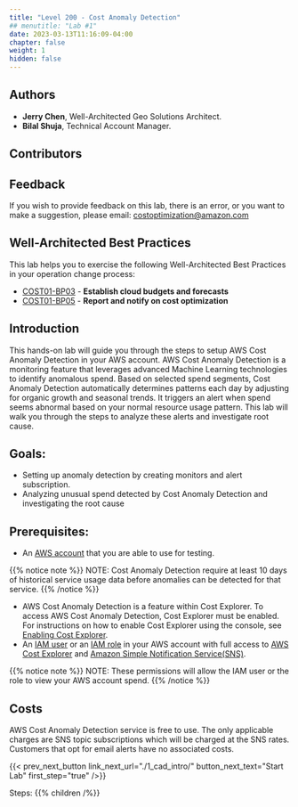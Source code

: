 ```yaml
---
title: "Level 200 - Cost Anomaly Detection"
## menutitle: "Lab #1"
date: 2023-03-13T11:16:09-04:00
chapter: false
weight: 1
hidden: false
---
```


## Authors
* **Jerry Chen**, Well-Architected Geo Solutions Architect.
* **Bilal Shuja**, Technical Account Manager.

## Contributors

## Feedback
If you wish to provide feedback on this lab, there is an error, or you want to make a suggestion, please email: costoptimization@amazon.com

## Well-Architected Best Practices

This lab helps you to exercise the following Well-Architected Best Practices in your operation change process:

* [COST01-BP03](https://docs.aws.amazon.com/wellarchitected/latest/framework/cost_cloud_financial_management_budget_forecast.html) - **Establish cloud budgets and forecasts**
* [COST01-BP05](https://docs.aws.amazon.com/wellarchitected/2022-03-31/framework/cost_cloud_financial_management_usage_report.html) - **Report and notify on cost optimization**


## Introduction

 This hands-on lab will guide you through the steps to setup AWS Cost Anomaly Detection in your AWS account. AWS Cost Anomaly Detection is a monitoring feature that leverages advanced Machine Learning technologies to identify anomalous spend. Based on selected spend segments, Cost Anomaly Detection automatically determines patterns each day by adjusting for organic growth and seasonal trends. It triggers an alert when spend seems abnormal based on your normal resource usage pattern. This lab will walk you through the steps to analyze these alerts and investigate root cause. 

## Goals: 

* Setting up anomaly detection by creating monitors and alert subscription.
* Analyzing unusual spend detected by Cost Anomaly Detection and investigating the root cause


## Prerequisites:

* An [AWS account](https://portal.aws.amazon.com/gp/aws/developer/registration/index.html) that you are able to use for testing.

{{% notice note %}}
NOTE: Cost Anomaly Detection require at least 10 days of historical service usage data before anomalies can be detected for that service.
{{% /notice %}}

* AWS Cost Anomaly Detection is a feature within Cost Explorer. To access AWS Cost Anomaly Detection, Cost Explorer must be enabled. For instructions on how to enable Cost Explorer using the console, see [Enabling Cost Explorer](https://docs.aws.amazon.com/cost-management/latest/userguide/ce-enable.html).
* An [IAM user](https://docs.aws.amazon.com/IAM/latest/UserGuide/id_users.html) or an [IAM role](https://docs.aws.amazon.com/IAM/latest/UserGuide/id_roles.html) in your AWS account with full access to [AWS Cost Explorer](https://aws.amazon.com/aws-cost-management/aws-cost-explorer/) and [Amazon Simple Notification Service(SNS)](https://aws.amazon.com/sns/).

{{% notice note %}}
NOTE: These permissions will allow the IAM user or the role to view your AWS account spend.
{{% /notice %}}

## Costs

AWS Cost Anomaly Detection service is free to use. The only applicable charges are SNS topic subscriptions which will be charged at the SNS rates. Customers that opt for email alerts have no associated costs.

{{< prev_next_button link_next_url="./1_cad_intro/" button_next_text="Start Lab" first_step="true" />}}

Steps:
{{% children  /%}}
